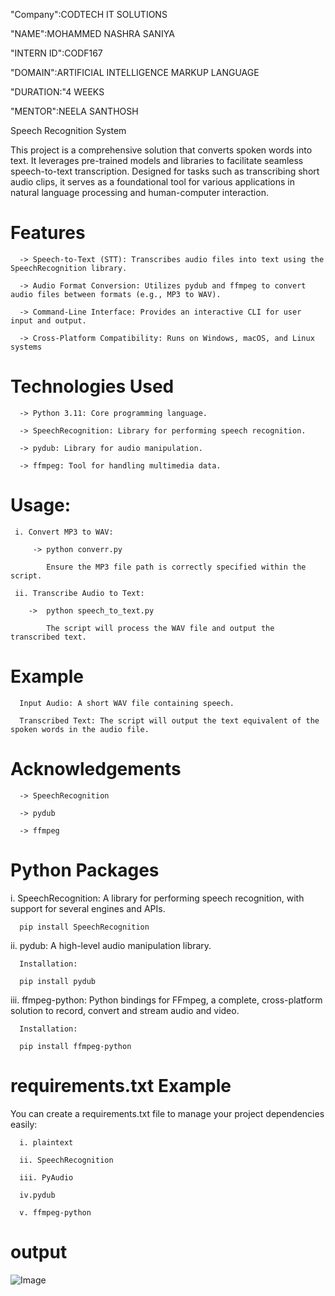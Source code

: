 "Company":CODTECH IT SOLUTIONS

"NAME":MOHAMMED NASHRA SANIYA

"INTERN ID":CODF167

"DOMAIN":ARTIFICIAL INTELLIGENCE MARKUP LANGUAGE

"DURATION:"4 WEEKS

"MENTOR":NEELA SANTHOSH

Speech Recognition System

This project is a comprehensive solution that converts spoken words into text. It leverages pre-trained models and libraries to facilitate seamless speech-to-text transcription. Designed for tasks such as transcribing short audio clips, it serves as a foundational tool for various applications in natural language processing and human-computer interaction.

# Features

      -> Speech-to-Text (STT): Transcribes audio files into text using the SpeechRecognition library.

      -> Audio Format Conversion: Utilizes pydub and ffmpeg to convert audio files between formats (e.g., MP3 to WAV).

      -> Command-Line Interface: Provides an interactive CLI for user input and output.

      -> Cross-Platform Compatibility: Runs on Windows, macOS, and Linux systems

# Technologies Used
   
      -> Python 3.11: Core programming language.

      -> SpeechRecognition: Library for performing speech recognition.

      -> pydub: Library for audio manipulation.

      -> ffmpeg: Tool for handling multimedia data.

# Usage:
   
     i. Convert MP3 to WAV:
  
         -> python converr.py

            Ensure the MP3 file path is correctly specified within the script.

     ii. Transcribe Audio to Text:

        ->  python speech_to_text.py
  
            The script will process the WAV file and output the transcribed text.

# Example

      Input Audio: A short WAV file containing speech.

      Transcribed Text: The script will output the text equivalent of the spoken words in the audio file. 

# Acknowledgements

      -> SpeechRecognition

      -> pydub

      -> ffmpeg

#  Python Packages

   i. SpeechRecognition: A library for performing speech recognition, with support for several engines and APIs.​

      pip install SpeechRecognition

   ii. pydub: A high-level audio manipulation library.​

      Installation:

      pip install pydub

  iii. ffmpeg-python: Python bindings for FFmpeg, a complete, cross-platform solution to record, convert and stream audio and video.​

      Installation:

      pip install ffmpeg-python

# requirements.txt Example

   You can create a requirements.txt file to manage your project dependencies easily:​

      i. plaintext

      ii. SpeechRecognition

      iii. PyAudio

      iv.pydub
      
      v. ffmpeg-python

# output

![Image](https://github.com/user-attachments/assets/de41df3c-6b76-4d06-8fa1-bf90aa25bdfb)
